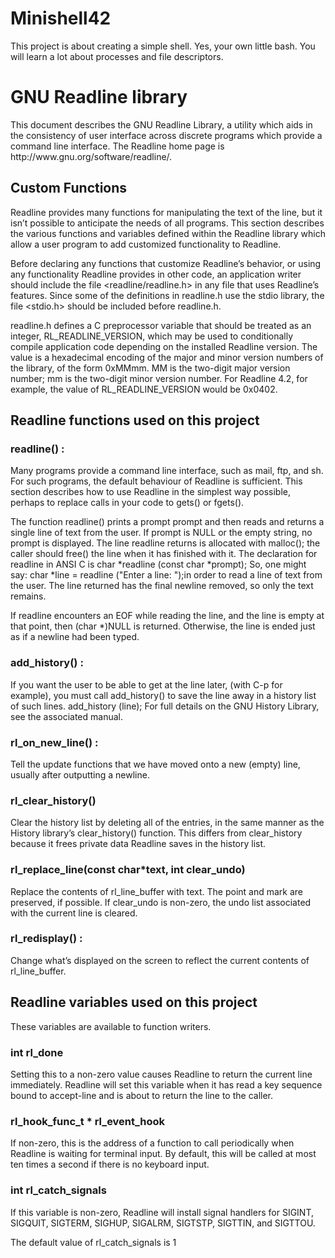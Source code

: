 
# Minishell42
This project is about creating a simple shell. Yes, your own little bash. You will learn a lot about processes and file descriptors.
<h1>GNU Readline library</h1>
This document describes the GNU Readline Library, a utility which aids in the consistency of user interface across discrete programs which provide a command line 
interface. The Readline home page is http://www.gnu.org/software/readline/.
<h2>Custom Functions</h2>

Readline provides many functions for manipulating the text of the line,
but it isn’t possible to anticipate the needs of all programs. This section describes 
the various functions and variables defined within the Readline library
which allow a user program to add customized functionality to Readline.

Before declaring any functions that customize Readline’s behavior, 
or using any functionality Readline provides in other code, 
an application writer should include the file <readline/readline.h> in 
any file that uses Readline’s features. Since some of the definitions in readline.h
use the stdio library, the file <stdio.h> should be included before readline.h.

readline.h defines a C preprocessor variable that should be treated as an integer, 
RL_READLINE_VERSION, which may be used to conditionally compile application code 
depending on the installed Readline version. The value is a hexadecimal encoding 
of the major and minor version numbers of the library, of the form 0xMMmm. 
MM is the two-digit major version number; mm is the two-digit minor version number. 
For Readline 4.2, for example, the value of RL_READLINE_VERSION would be 0x0402.

<h2>Readline functions used on this project</h2>
<h3>readline() :</h3>
Many programs provide a command line interface, such as mail, ftp, and sh. 
For such programs, the default behaviour of Readline is sufficient. 
This section describes how to use Readline in the simplest way possible, 
perhaps to replace calls in your code to gets() or fgets().

The function readline() prints a prompt prompt and then reads and returns a
single line of text from the user. If prompt is NULL or the empty string, no
prompt is displayed. The line readline returns is allocated with malloc(); the caller should free() 
the line when it has finished with it. The declaration for readline in ANSI C is
            char *readline (const char *prompt);
So, one might say:
            char *line = readline ("Enter a line: ");in order to read a line of text from the user. The line returned has the final newline removed, so only the text remains.

If readline encounters an EOF while reading the line, and the line is empty at that point, then (char *)NULL is returned. Otherwise, the line is ended just as if a newline had been typed.

<h3>add_history() :</h3>

If you want the user to be able to get at the line later, (with C-p for example), you must call add_history() to save the line away in a history list of such lines.
add_history (line);
For full details on the GNU History Library, see the associated manual.

<h3>rl_on_new_line() : </h3>

Tell the update functions that we have moved onto a new (empty) line, usually after outputting a newline.

<h3>rl_clear_history()</h3>

Clear the history list by deleting all of the entries, in the same manner as the History library’s clear_history() function. This differs from clear_history because it frees private data Readline saves in the history list.

<h3>rl_replace_line(const char*text, int clear_undo)</h3>
   Replace the contents of rl_line_buffer with text. The point and mark are preserved, if possible. If clear_undo is non-zero, the undo list associated with the current line is cleared.
   

<h3>rl_redisplay() : </h3>
Change what’s displayed on the screen to reflect the current contents of rl_line_buffer.

<h2>Readline variables used on this project</h2>
These variables are available to function writers.
<h3>int rl_done</h3>

Setting this to a non-zero value causes Readline to return the current line immediately.
Readline will set this variable when it has read a key sequence bound to accept-line and is about to return the line to the caller.

<h3>rl_hook_func_t * rl_event_hook</h3>
If non-zero, this is the address of a function to call periodically when Readline is waiting 
for terminal input. By default, this will be called at most ten times a second if there is no keyboard input.

<h3>int rl_catch_signals</h3>
 If this variable is non-zero, Readline will install signal handlers for SIGINT, SIGQUIT, SIGTERM, SIGHUP, SIGALRM, SIGTSTP, SIGTTIN, and SIGTTOU.

The default value of rl_catch_signals is 1
